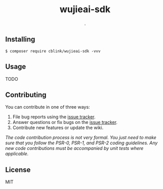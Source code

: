 <h1 align="center"> wujieai-sdk </h1>

<p align="center"> .</p>


## Installing

```shell
$ composer require cblink/wujieai-sdk -vvv
```

## Usage

TODO

## Contributing

You can contribute in one of three ways:

1. File bug reports using the [issue tracker](https://github.com/cblink/wujieai-sdk/issues).
2. Answer questions or fix bugs on the [issue tracker](https://github.com/cblink/wujieai-sdk/issues).
3. Contribute new features or update the wiki.

_The code contribution process is not very formal. You just need to make sure that you follow the PSR-0, PSR-1, and PSR-2 coding guidelines. Any new code contributions must be accompanied by unit tests where applicable._

## License

MIT